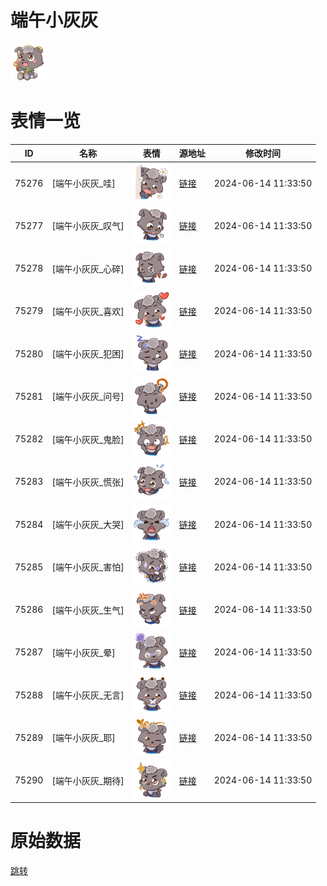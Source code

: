 # 端午小灰灰

<img src="./cover.png" height="60" alt="cover" />

# 表情一览

|ID|名称|表情|源地址|修改时间|
|----|----|----|----|----|
|75276|[端午小灰灰_哇]|<img src="./pic/075276_%5B端午小灰灰_哇%5D.png" height="60" alt="哇"/>|[链接](https://i0.hdslb.com/bfs/garb/470089377fc7d6a2f60c07224816b2519904f5f9.png)|2024-06-14 11:33:50|
|75277|[端午小灰灰_叹气]|<img src="./pic/075277_%5B端午小灰灰_叹气%5D.png" height="60" alt="叹气"/>|[链接](https://i0.hdslb.com/bfs/garb/4269ff23210b7032b5ca06152c1d3ba6d4b90b45.png)|2024-06-14 11:33:50|
|75278|[端午小灰灰_心碎]|<img src="./pic/075278_%5B端午小灰灰_心碎%5D.png" height="60" alt="心碎"/>|[链接](https://i0.hdslb.com/bfs/garb/4edbb51d89e169c1e1e60f5d3e5cddc5e8994a31.png)|2024-06-14 11:33:50|
|75279|[端午小灰灰_喜欢]|<img src="./pic/075279_%5B端午小灰灰_喜欢%5D.png" height="60" alt="喜欢"/>|[链接](https://i0.hdslb.com/bfs/garb/26696481c3d62dbcd482ca3c07b2c27e4e81ec0e.png)|2024-06-14 11:33:50|
|75280|[端午小灰灰_犯困]|<img src="./pic/075280_%5B端午小灰灰_犯困%5D.png" height="60" alt="犯困"/>|[链接](https://i0.hdslb.com/bfs/garb/61bcec4dae2a2dc16e8d42de696e8ccbe3e1de35.png)|2024-06-14 11:33:50|
|75281|[端午小灰灰_问号]|<img src="./pic/075281_%5B端午小灰灰_问号%5D.png" height="60" alt="问号"/>|[链接](https://i0.hdslb.com/bfs/garb/a88a65c1eaf26e6a32b4d4307db0d072dd956b56.png)|2024-06-14 11:33:50|
|75282|[端午小灰灰_鬼脸]|<img src="./pic/075282_%5B端午小灰灰_鬼脸%5D.png" height="60" alt="鬼脸"/>|[链接](https://i0.hdslb.com/bfs/garb/0e6646c8567938c2144a14e732d11319e0ae4d1e.png)|2024-06-14 11:33:50|
|75283|[端午小灰灰_慌张]|<img src="./pic/075283_%5B端午小灰灰_慌张%5D.png" height="60" alt="慌张"/>|[链接](https://i0.hdslb.com/bfs/garb/1548b2dd7cd3ef46ce78d05da4a810d144e6fe41.png)|2024-06-14 11:33:50|
|75284|[端午小灰灰_大哭]|<img src="./pic/075284_%5B端午小灰灰_大哭%5D.png" height="60" alt="大哭"/>|[链接](https://i0.hdslb.com/bfs/garb/7381318530a32a1d4d36d969ca48130b09d60f66.png)|2024-06-14 11:33:50|
|75285|[端午小灰灰_害怕]|<img src="./pic/075285_%5B端午小灰灰_害怕%5D.png" height="60" alt="害怕"/>|[链接](https://i0.hdslb.com/bfs/garb/a3e105c0ef9785bfa307bdab30b2afad3547488b.png)|2024-06-14 11:33:50|
|75286|[端午小灰灰_生气]|<img src="./pic/075286_%5B端午小灰灰_生气%5D.png" height="60" alt="生气"/>|[链接](https://i0.hdslb.com/bfs/garb/42182334bd9fcc65b5422d86483592e09fdf72bf.png)|2024-06-14 11:33:50|
|75287|[端午小灰灰_晕]|<img src="./pic/075287_%5B端午小灰灰_晕%5D.png" height="60" alt="晕"/>|[链接](https://i0.hdslb.com/bfs/garb/61c5a7be1c9466b37e76eba7b371517bc9fb3ba5.png)|2024-06-14 11:33:50|
|75288|[端午小灰灰_无言]|<img src="./pic/075288_%5B端午小灰灰_无言%5D.png" height="60" alt="无言"/>|[链接](https://i0.hdslb.com/bfs/garb/1d9a64decf0d39583b2be26fcc6614bae05010e1.png)|2024-06-14 11:33:50|
|75289|[端午小灰灰_耶]|<img src="./pic/075289_%5B端午小灰灰_耶%5D.png" height="60" alt="耶"/>|[链接](https://i0.hdslb.com/bfs/garb/e2600fe4061b740169f1cb3f82c94148ccaed3ad.png)|2024-06-14 11:33:50|
|75290|[端午小灰灰_期待]|<img src="./pic/075290_%5B端午小灰灰_期待%5D.png" height="60" alt="期待"/>|[链接](https://i0.hdslb.com/bfs/garb/49fb6cff19681c6efac95f8b90827b76e0663a3a.png)|2024-06-14 11:33:50|

# 原始数据

[跳转](./raw.json)

